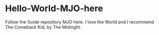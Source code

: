 # Hello-World-MJO-here
Follow the Guide repository
MJO here. I love the World and I recommend The Comeback Kid, by The Midnight.
